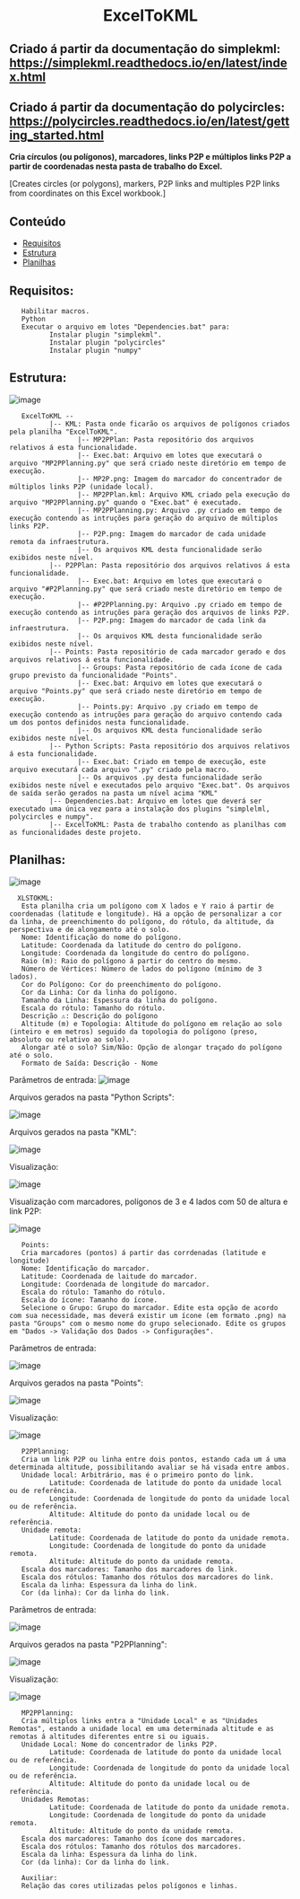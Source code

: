 # <h1 align=center>  ExcelToKML </h1>

## Criado á partir da documentação do simplekml: https://simplekml.readthedocs.io/en/latest/index.html
## Criado á partir da documentação do polycircles: https://polycircles.readthedocs.io/en/latest/getting_started.html
<strong> Cria círculos (ou polígonos), marcadores, links P2P e múltiplos links P2P a partir de coordenadas nesta pasta de trabalho do Excel.  </strong>

[Creates circles (or polygons), markers, P2P links and multiples P2P links from coordinates on this Excel workbook.]

## Conteúdo
- [Requisitos](#requisitos)
- [Estrutura](#estrutura)
- [Planilhas](#planilhas)

## Requisitos:
       Habilitar macros.
       Python
       Executar o arquivo em lotes "Dependencies.bat" para:
              Instalar plugin "simplekml".
              Instalar plugin "polycircles"
              Instalar plugin "numpy"
## Estrutura:
![image](https://github.com/Rhadsclei/ExcelToKML/assets/143188137/30896b82-4aed-4818-8cb3-e0af086f5146)

       ExcelToKML --       
              |-- KML: Pasta onde ficarão os arquivos de polígonos criados pela planilha "ExcelToKML".
                     |-- MP2PPlan: Pasta repositório dos arquivos relativos á esta funcionalidade.
                     |-- Exec.bat: Arquivo em lotes que executará o arquivo "MP2PPlanning.py" que será criado neste diretório em tempo de execução.
                     |-- MP2P.png: Imagem do marcador do concentrador de múltiplos links P2P (unidade local).
                     |-- MP2PPlan.kml: Arquivo KML criado pela execução do arquivo "MP2PPlanning.py" quando o "Exec.bat" é executado.
                     |-- MP2PPlanning.py: Arquivo .py criado em tempo de execução contendo as intruções para geração do arquivo de múltiplos links P2P.
                     |-- P2P.png: Imagem do marcador de cada unidade remota da infraestrutura.
                     |-- Os arquivos KML desta funcionalidade serão exibidos neste nível.
              |-- P2PPlan: Pasta repositório dos arquivos relativos á esta funcionalidade.
                     |-- Exec.bat: Arquivo em lotes que executará o arquivo "#P2Planning.py" que será criado neste diretório em tempo de execução.
                     |-- #P2PPlanning.py: Arquivo .py criado em tempo de execução contendo as intruções para geração dos arquivos de links P2P.
                     |-- P2P.png: Imagem do marcador de cada link da infraestrutura.
                     |-- Os arquivos KML desta funcionalidade serão exibidos neste nível.
              |-- Points: Pasta repositório de cada marcador gerado e dos arquivos relativos á esta funcionalidade.
                     |-- Groups: Pasta repositório de cada ícone de cada grupo previsto da funcionalidade "Points".
                     |-- Exec.bat: Arquivo em lotes que executará o arquivo "Points.py" que será criado neste diretório em tempo de execução.
                     |-- Points.py: Arquivo .py criado em tempo de execução contendo as intruções para geração do arquivo contendo cada um dos pontos definidos nesta funcionalidade.
                     |-- Os arquivos KML desta funcionalidade serão exibidos neste nível.
              |-- Python Scripts: Pasta repositório dos arquivos relativos á esta funcionalidade.
                     |-- Exec.bat: Criado em tempo de execução, este arquivo executará cada arquivo ".py" criado pela macro.
                     |-- Os arquivos .py desta funcionalidade serão exibidos neste nível e executados pelo arquivo "Exec.bat". Os arquivos de saída serão gerados na pasta um nível acima "KML"
              |-- Dependencies.bat: Arquivo em lotes que deverá ser executado uma única vez para a instalação dos plugins "simplelml, polycircles e numpy".
              |-- ExcelToKML: Pasta de trabalho contendo as planilhas com as funcionalidades deste projeto.




## Planilhas: 

![image](https://github.com/Rhadsclei/ExcelToKML/assets/143188137/a492a5b5-c8b2-41de-ac76-b85e73567c53)

      XLSTOKML:
       Esta planilha cria um polígono com X lados e Y raio á partir de coordenadas (latitude e longitude). Há a opção de personalizar a cor da linha, de preenchimento do polígono, do rótulo, da altitude, da perspectiva e de alongamento até o solo.
       Nome: Identificação do nome do polígono.
       Latitude: Coordenada da latitude do centro do polígono.
       Longitude: Coordenada da longitude do centro do polígono.
       Raio (m): Raio do polígono á partir do centro do mesmo.	
       Número de Vértices: Número de lados do polígono (mínimo de 3 lados).
       Cor do Polígono: Cor do preenchimento do polígono.	
       Cor da Linha: Cor da linha do polígono.
       Tamanho da Linha: Espessura da linha do polígono.
       Escala do rótulo: Tamanho do rótulo.
       Descrição ⚠: Descrição do polígono
       Altitude (m) e Topologia: Altitude do polígono em relação ao solo (inteiro e em metros) seguido da topologia do polígono (preso, absoluto ou relativo ao solo).
       Alongar até o solo? Sim/Não: Opção de alongar traçado do polígono até o solo.
       Formato de Saída: Descrição - Nome
       
Parâmetros de entrada:
![image](https://github.com/Rhadsclei/ExcelToKML/assets/143188137/67459519-17df-4486-bf09-e112277dbcca)
       
Arquivos gerados na pasta "Python Scripts":

![image](https://github.com/Rhadsclei/ExcelToKML/assets/143188137/df0a9fa3-ce37-491f-ac39-732c03e5059c)

Arquivos gerados na pasta "KML":

![image](https://github.com/Rhadsclei/ExcelToKML/assets/143188137/d94d3bf2-885b-4d13-a078-ccf433a00346)

       
Visualização:

![image](https://github.com/Rhadsclei/ExcelToKML/assets/143188137/20f0ba5f-5e18-4d35-976b-e2be86c9a087)


Visualização com marcadores, polígonos de 3 e 4 lados com 50 de altura e link P2P:

![image](https://github.com/Rhadsclei/ExcelToKML/assets/143188137/ca9a85c4-315a-4365-a4a1-8f868aafe681)


       Points:
       Cria marcadores (pontos) á partir das corrdenadas (latitude e longitude)
       Nome: Identificação do marcador.
       Latitude: Coordenada de laitude do marcador.
       Longitude: Coordenada de longitude do marcador.
       Escala do rótulo: Tamanho do rótulo.
       Escala do ícone: Tamanho do ícone.
       Selecione o Grupo: Grupo do marcador. Edite esta opção de acordo com sua necessidade, mas deverá existir um ícone (em formato .png) na pasta "Groups" com o mesmo nome do grupo selecionado. Edite os grupos em "Dados -> Validação dos Dados -> Configurações".
Parâmetros de entrada:

![image](https://github.com/Rhadsclei/ExcelToKML/assets/143188137/c47abde4-4694-449b-bb4f-ab1f6e988a0a)

Arquivos gerados na pasta "Points":

![image](https://github.com/Rhadsclei/ExcelToKML/assets/143188137/78785434-98ae-405c-b50b-a2ac5f0cd99d)

Visualização:

![image](https://github.com/Rhadsclei/ExcelToKML/assets/143188137/a9ce2dbe-9a61-4366-b1ce-ce6ff5e1ce54)


       P2PPlanning:
       Cria um link P2P ou linha entre dois pontos, estando cada um á uma determinada altitude, possibilitando avaliar se há visada entre ambos.
       Unidade local: Arbitrário, mas é o primeiro ponto do link.
              Latitude: Coordenada de latitude do ponto da unidade local ou de referência.
              Longitude: Coordenada de longitude do ponto da unidade local ou de referência.
              Altitude: Altitude do ponto da unidade local ou de referência.
       Unidade remota:
              Latitude: Coordenada de latitude do ponto da unidade remota.
              Longitude: Coordenada de longitude do ponto da unidade remota.
              Altitude: Altitude do ponto da unidade remota.
       Escala dos marcadores: Tamanho dos marcadores do link.
       Escala dos rótulos: Tamanho dos rótulos dos marcadores do link.
       Escala da linha: Espessura da linha do link.
       Cor (da linha): Cor da linha do link.
       
Parâmetros de entrada:

![image](https://github.com/Rhadsclei/ExcelToKML/assets/143188137/e7312a27-7c07-467b-bdb8-6c40585a6ff8)


Arquivos gerados na pasta "P2PPlanning":

![image](https://github.com/Rhadsclei/ExcelToKML/assets/143188137/fb94e41f-2963-4cd6-9cf6-9813191815e0)


Visualização:

![image](https://github.com/Rhadsclei/ExcelToKML/assets/143188137/2996f2e8-bac2-4525-b390-fd8fdacec6f9)


       MP2PPlanning:
       Cria múltiplos links entra a "Unidade Local" e as "Unidades Remotas", estando a unidade local em uma determinada altitude e as remotas á altitudes diferentes entre si ou iguais.
       Unidade Local: Nome do concentrador de links P2P.
              Latitude: Coordenada de latitude do ponto da unidade local ou de referência.
              Longitude: Coordenada de longitude do ponto da unidade local ou de referência.
              Altitude: Altitude do ponto da unidade local ou de referência.
       Unidades Remotas: 
              Latitude: Coordenada de latitude do ponto da unidade remota.
              Longitude: Coordenada de longitude do ponto da unidade remota.
              Altitude: Altitude do ponto da unidade remota.
       Escala dos marcadores: Tamanho dos ícone dos marcadores.
       Escala dos rótulos: Tamanho dos rótulos dos marcadores.
       Escala da linha: Espessura da linha do link.
       Cor (da linha): Cor da linha do link.

       Auxiliar:
       Relação das cores utilizadas pelos polígonos e linhas.



